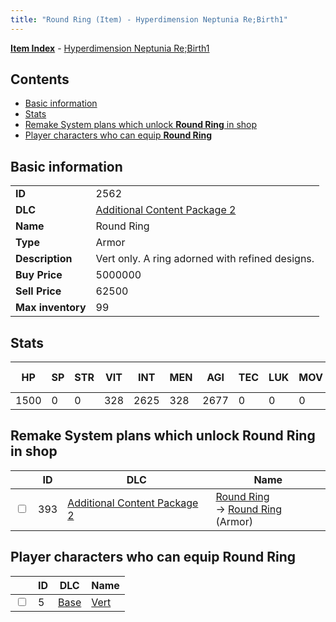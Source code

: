```yaml
---
title: "Round Ring (Item) - Hyperdimension Neptunia Re;Birth1"
---
```


[**Item Index**](/neptunia/rb1/item/index.html) - [Hyperdimension Neptunia Re;Birth1](/neptunia/rb1)

## Contents

- [Basic information](#basic-information)
- [Stats](#stats)
- [Remake System plans which unlock **Round Ring** in shop](#remake-system-plans-which-unlock-round-ring-in-shop)
- [Player characters who can equip **Round Ring**](#player-characters-who-can-equip-round-ring)

## Basic information

|   |   |
| -- | -- |
| **ID** | 2562 |
| **DLC** | [Additional Content Package 2](/neptunia/rb1/dlc/11-pack2.html) |
| **Name** | Round Ring |
| **Type** | Armor |
| **Description** | Vert only. A ring adorned with refined designs. |
| **Buy Price** | 5000000 |
| **Sell Price** | 62500 |
| **Max inventory** | 99 |


## Stats

| HP | SP | STR | VIT | INT | MEN | AGI | TEC | LUK | MOV | Fire res. | Ice res. | Wind res. | Lightning res. |
| -- | -- | --- | --- | --- | --- | --- | --- | --- | --- | --------- | -------- | --------- | -------------- |
| 1500 | 0 | 0 | 328 | 2625 | 328 | 2677 | 0 | 0 | 0 | 0 | 0 | 0 | 0 |


## Remake System plans which unlock **Round Ring** in shop

|    | ID | DLC | Name |
| -- | -- | --- | ---- |
| <input type="checkbox" id="rb1-remake-11-393" class="trackbox" /> | 393 | [Additional Content Package 2](/neptunia/rb1/dlc/11-pack2.html) | [Round Ring](/neptunia/rb1/remake/11-393-round-ring.html)<br /> → [Round Ring](/neptunia/rb1/item/11-2562-round-ring.html) (Armor) |


## Player characters who can equip **Round Ring**

|    | ID | DLC | Name |
| -- | -- | --- | ---- |
| <input type="checkbox" id="rb1-player-1-5" class="trackbox" /> | 5 | [Base](/neptunia/rb1/dlc/1-base.html) | [Vert](/neptunia/rb1/player/1-5-vert.html) |

